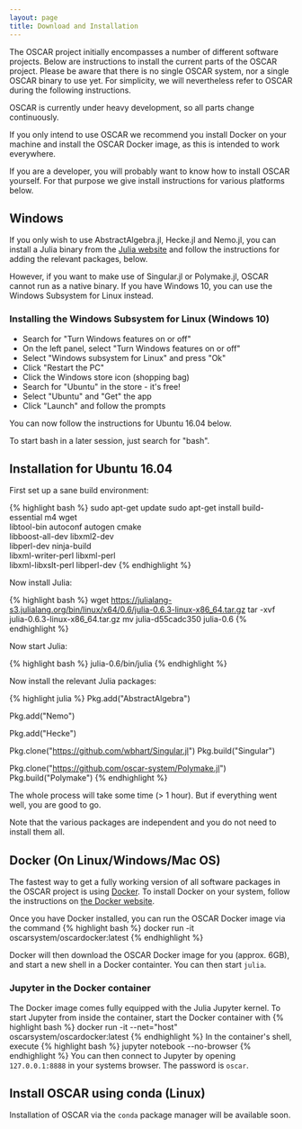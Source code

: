 ```yaml
---
layout: page
title: Download and Installation
---
```


The OSCAR project initially encompasses a number of different software projects. 
Below are instructions to install the current parts of the OSCAR project.
Please be aware that there is no single OSCAR system, nor a single OSCAR binary
to use yet. For simplicity, we will nevertheless refer to OSCAR during the following
instructions.

OSCAR is currently under heavy development, so all parts
change continuously.

If you only intend to use OSCAR we recommend you install Docker on your machine and
install the OSCAR Docker image, as this is intended to work everywhere.

If you are a developer, you will probably want to know how to install OSCAR yourself.
For that purpose we give install instructions for various platforms below.

## Windows

If you only wish to use AbstractAlgebra.jl, Hecke.jl and Nemo.jl, you can install a
Julia binary from the [Julia website](https://julialang.org) and follow the instructions
for adding the relevant packages, below.

However, if you want to make use of Singular.jl or Polymake.jl, OSCAR cannot run as a
native binary. If you have Windows 10, you can use the Windows Subsystem for Linux
instead.

### Installing the Windows Subsystem for Linux (Windows 10)

  * Search for "Turn Windows features on or off"
  * On the left panel, select "Turn Windows features on or off"
  * Select "Windows subsystem for Linux" and press "Ok"
  * Click "Restart the PC"
  * Click the Windows store icon (shopping bag)
  * Search for "Ubuntu" in the store - it's free!
  * Select "Ubuntu" and "Get" the app
  * Click "Launch" and follow the prompts

You can now follow the instructions for Ubuntu 16.04 below.

To start bash in a later session, just search for "bash".

## Installation for Ubuntu 16.04

First set up a sane build environment:

{% highlight bash %}
sudo apt-get update
sudo apt-get install build-essential m4 wget \
                     libtool-bin autoconf autogen cmake \
                     libboost-all-dev libxml2-dev \
                     libperl-dev ninja-build \
                     libxml-writer-perl libxml-perl \
                     libxml-libxslt-perl libperl-dev
{% endhighlight %}

Now install Julia:

{% highlight bash %}
wget https://julialang-s3.julialang.org/bin/linux/x64/0.6/julia-0.6.3-linux-x86_64.tar.gz
tar -xvf julia-0.6.3-linux-x86_64.tar.gz
mv julia-d55cadc350 julia-0.6
{% endhighlight %}

Now start Julia:

{% highlight bash %}
julia-0.6/bin/julia
{% endhighlight %}

Now install the relevant Julia packages:

{% highlight julia %}
Pkg.add("AbstractAlgebra")

Pkg.add("Nemo")

Pkg.add("Hecke")

Pkg.clone("https://github.com/wbhart/Singular.jl")
Pkg.build("Singular")

Pkg.clone("https://github.com/oscar-system/Polymake.jl")
Pkg.build("Polymake")
{% endhighlight %}

The whole process will take some time (> 1 hour). But if everything went well, you are
good to go.

Note that the various packages are independent and you do not need to install them all.

## Docker (On Linux/Windows/Mac OS)

The fastest way to get a fully working version of all software packages
in the OSCAR project is using [Docker](http://www.docker.com). To install
Docker on your system, follow the instructions on [the Docker website](https://docs.docker.com/install/).

Once you have Docker installed, you can run the OSCAR Docker image via the command
{% highlight bash %}
docker run -it oscarsystem/oscardocker:latest
{% endhighlight %}

Docker will then download the OSCAR Docker image for you (approx. 6GB), and start a new
shell in a Docker containter. You can then start `julia`.

### Jupyter in the Docker container

The Docker image comes fully equipped with the Julia Jupyter kernel. To start Jupyter from
inside the container, start the Docker container with
{% highlight bash %}
docker run -it --net="host" oscarsystem/oscardocker:latest
{% endhighlight %}
In the container's shell, execute
{% highlight bash %}
jupyter notebook --no-browser
{% endhighlight %}
You can then connect to Jupyter by opening `127.0.0.1:8888` in your systems browser.
The password is `oscar`.

## Install OSCAR using conda (Linux)

Installation of OSCAR via the `conda` package manager will be available soon.
